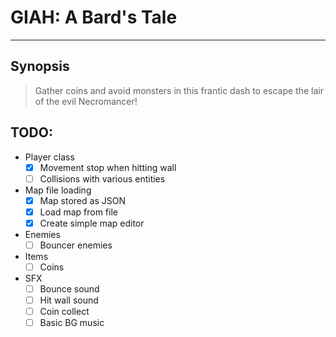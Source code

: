 # GIAH: A Bard's Tale
---
## Synopsis
> Gather coins and avoid monsters in this frantic dash to escape the lair of the evil Necromancer!

## TODO:
* Player class
    - [x] Movement stop when hitting wall
    - [ ] Collisions with various entities
* Map file loading
    - [x] Map stored as JSON
    - [x] Load map from file
    - [x] Create simple map editor
* Enemies
    - [ ] Bouncer enemies
* Items
    - [ ] Coins
* SFX
    - [ ] Bounce sound
    - [ ] Hit wall sound
    - [ ] Coin collect
    - [ ] Basic BG music

